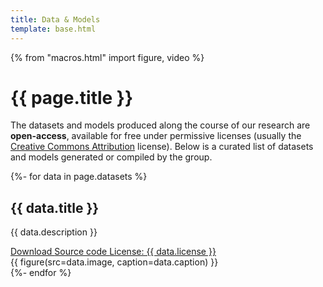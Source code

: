 ```yaml
---
title: Data & Models
template: base.html
---
```


{% from "macros.html" import figure, video %}

# {{ page.title }}

<p class="lead">
The datasets and models produced along the course of our research are
<strong>open-access</strong>, available for free under permissive licenses
(usually the
<a href="https://creativecommons.org/licenses/by/4.0/">Creative Commons Attribution</a>
license).
Below is a curated list of datasets and models generated or compiled by the
group.
</p>

{%- for data in page.datasets %}
  <div class="row mt-5 gy-5 gx-5">
  <div class="col-md-7">
    <h2>{{ data.title }}</h2>
    <p>{{ data.description }}</p>
    <a class="btn btn-primary mb-2 me-3" target="_blank" href="https://doi.org/{{ data.doi }}">
      <i class="fa fa-download me-1" aria-hidden="true"></i> Download
    </a>
    <a class="btn btn-outline-primary mb-2 me-3" target="_blank" href="https://github.com/{{ data.repository }}">
      <i class="fab fa-github me-1" aria-hidden="true"></i> Source code
    </a>
    <a target="_blank" class="btn btn-outline-primary mb-2 me-2" href="{{ data.license_url }}">
      <i class="fa fa-gavel me-1" aria-hidden="true"></i> License: {{ data.license }}
    </a>
  </div>
  <div class="col-md-5 {{ loop.cycle('', 'order-md-first') }}">
    {{ figure(src=data.image, caption=data.caption) }}
  </div>
  </div>
{%- endfor %}

